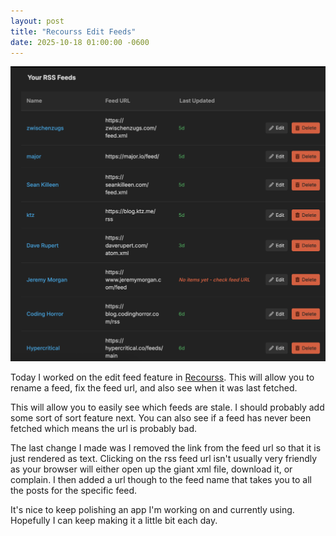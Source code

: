 ```yaml
---
layout: post
title: "Recourss Edit Feeds"
date: 2025-10-18 01:00:00 -0600
---
```


![recourss-edit-feed](/assets/images/edit-feed.png)

Today I worked on the edit feed feature in [Recourss][1]. This will allow you to rename a feed, fix the feed url, and also see when it was last fetched.

This will allow you to easily see which feeds are stale. I should probably add some sort of sort feature next. You can also see if a feed has never been fetched which means the url is probably bad.

The last change I made was I removed the link from the feed url so that it is just rendered as text. Clicking on the rss feed url isn't usually very friendly as your browser will either open up the giant xml file, download it, or complain. I then added a url though to the feed name that takes you to all the posts for the specific feed.

It's nice to keep polishing an app I'm working on and currently using. Hopefully I can keep making it a little bit each day.

[1]: https://app.recourss.com
